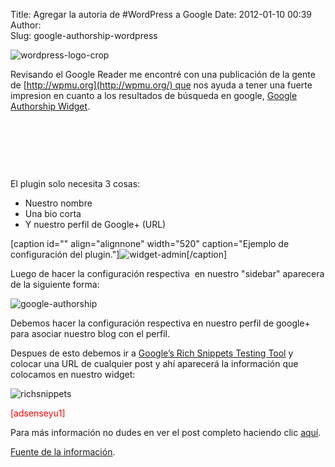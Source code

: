 Title: Agregar la autoria de #WordPress a Google
Date: 2012-01-10 00:39
Author:  
Slug: google-authorship-wordpress

![](http://abr4xas.org/wp-content/uploads/2012/01/wordpress-logo-crop.jpg "wordpress-logo-crop")

Revisando el Google Reader me encontré con una publicación de la gente
de [http://wpmu.org](http://wpmu.org/) que nos ayuda a tener una fuerte
impresion en cuanto a los resultados de búsqueda en google, [Google
Authorship
Widget](http://wordpress.org/extend/plugins/google-authorship-widget/).

 

 

 

<!--more-->El plugin solo necesita 3 cosas:

-   Nuestro nombre
-   Una bio corta
-   Y nuestro perfil de Google+ (URL)

[caption id="" align="alignnone" width="520" caption="Ejemplo de
configuración del
plugin."]![widget-admin](http://wpmu.org/wp-content/uploads/2012/01/widget-admin.png "widget-admin")[/caption]

Luego de hacer la configuración respectiva  en nuestro "sidebar"
aparecera de la siguiente forma:

![](http://wpmu.org/wp-content/uploads/2012/01/google-authorship.jpg "google-authorship")

Debemos hacer la configuración respectiva en nuestro perfil de google+
para asociar nuestro blog con el perfil.

Despues de esto debemos ir a [Google’s Rich Snippets Testing
Tool](https://www.google.com/webmasters/tools/richsnippets) y colocar
una URL de cualquier post y ahí aparecerá la información que colocamos
en nuestro widget:

![](http://wpmu.org/wp-content/uploads/2012/01/richsnippets.jpg "richsnippets")

<span style="color: #ff0000;">[adsenseyu1]</span>

Para más información no dudes en ver el post completo haciendo
clic [aquí](http://wpmu.org/quick-and-easy-way-to-add-google-authorship-to-your-wordpress-site/ "Quick and Easy Way to Add Google Authorship to Your WordPress Site").

[Fuente de la
información](http://wpmu.org/quick-and-easy-way-to-add-google-authorship-to-your-wordpress-site/ "Quick and Easy Way to Add Google Authorship to Your WordPress Site").
